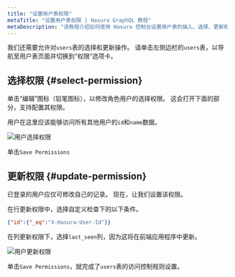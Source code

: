 ```yaml
---
title: "设置用户表权限"
metaTitle: "设置用户表权限 | Hasura GraphQL 教程"
metaDescription: "该教程介绍如何使用 Hasura 控制台设置用户表的插入、选择、更新和删除操作权限"
---
```


我们还需要允许对`users`表的选择和更新操作。
请单击左侧边栏的`users`表，以导航至用户表页面并切换到“权限”选项卡。

## 选择权限 {#select-permission}

单击“编辑”图标（铅笔图标），以修改角色用户的选择权限。 这会打开下面的部分，支持配置其权限。

用户在这里应该能够访问所有其他用户的`id`和`name`数据。

![用户选择权限](https://graphql-engine-cdn.hasura.io/learn-hasura/assets/graphql-hasura/users-select-permission.png)

单击`Save Permissions`

## 更新权限 {#update-permission}

已登录的用户应仅可修改自己的记录。 现在，让我们设置该权限。

在行更新权限中，选择自定义检查下的以下条件。

```json
{"id":{"_eq":"X-Hasura-User-Id"}}
```

在列更新权限下，选择`last_seen`列，因为这将在前端应用程序中更新。

![用户更新权限](https://graphql-engine-cdn.hasura.io/learn-hasura/assets/graphql-hasura/users-update-permission.png)

单击`Save Permissions`，就完成了`users`表的访问控制规则设置。



